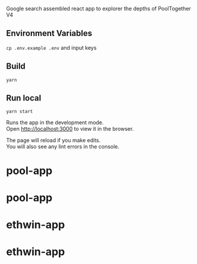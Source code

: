 Google search assembled react app to explorer the depths of PoolTogether V4

## Environment Variables

```cp .env.example .env``` and input keys

## Build

```yarn```

## Run local

```yarn start```

Runs the app in the development mode.\
Open [http://localhost:3000](http://localhost:3000) to view it in the browser.

The page will reload if you make edits.\
You will also see any lint errors in the console.
# pool-app
# pool-app
# ethwin-app
# ethwin-app
